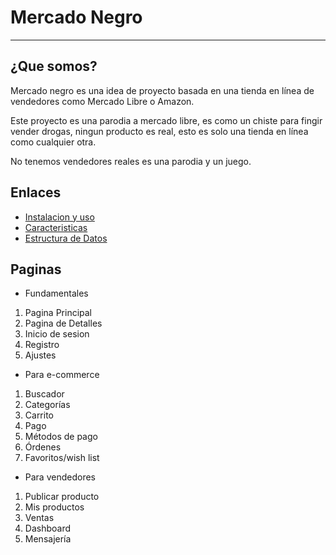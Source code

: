 # Mercado Negro

---
## ¿Que somos?
Mercado negro es una idea de proyecto basada en una tienda en línea 
de vendedores como Mercado Libre o Amazon.

Este proyecto es una parodia a mercado libre, es como un chiste para
fingir vender drogas, ningun producto es real, esto es solo una 
tienda en línea como cualquier otra.

No tenemos vendedores reales es una parodia y un juego.

## Enlaces 
- [Instalacion y uso](Instalacion.md)
- [Caracteristicas](caracteristicas.md)
- [Estructura de Datos](EstructuraDeDatos.md)

## Paginas
- Fundamentales
1. Pagina Principal 
2. Pagina de Detalles
3. Inicio de sesion
4. Registro
5. Ajustes

- Para e-commerce
1. Buscador
2. Categorías
3. Carrito
4. Pago
5. Métodos de pago
6. Órdenes
7. Favoritos/wish list

- Para vendedores
1. Publicar producto
2. Mis productos
3. Ventas
4. Dashboard
5. Mensajería
